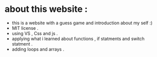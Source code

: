# about this website :


- this is a website with a guess game and introduction about my self :)
- MIT license .
- using VS , Css and js .
- applying what i learned about functions , if statments and switch statment . 
- adding loops and arrays .


 